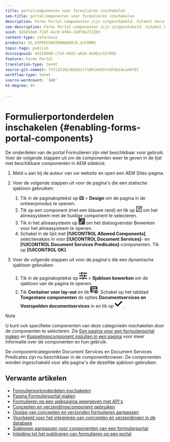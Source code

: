 ```yaml
---
title: portalcomponenten voor formulieren inschakelen
seo-title: portalcomponenten voor formulieren inschakelen
description: Forms Portal-componenten zijn uitgeschakeld. Schakel Document Services en Document Services Predicates-groepen in om Forms Portal-componenten in te schakelen.
seo-description: Forms Portal-componenten zijn uitgeschakeld. Schakel Document Services en Document Services Predicates-groepen in om Forms Portal-componenten in te schakelen.
uuid: 92d25da6-f1df-4ac0-bf84-2edf9e2722b3
content-type: reference
products: SG_EXPERIENCEMANAGER/6.4/FORMS
topic-tags: publish
discoiquuid: 4d318908-c724-4582-a82b-6e9b1c55705b
feature: Forms Portal
translation-type: tm+mt
source-git-commit: 75312539136bb53cf1db1de03fc0f9a1dca49791
workflow-type: tm+mt
source-wordcount: '340'
ht-degree: 0%

---
```



# Formulierportonderdelen inschakelen {#enabling-forms-portal-components}

De onderdelen van de portal Formulieren zijn niet beschikbaar voor gebruik. Voer de volgende stappen uit om de componenten weer te geven in de lijst met beschikbare componenten in AEM sidekick:

1. Meld u aan bij de auteur van uw website en open een AEM Sites-pagina.

1. Voer de volgende stappen uit voor de pagina&#39;s die een statische sjabloon gebruiken:

   1. Tik in de paginakoptekst op ![canvas-drop-down](assets/canvas-drop-down.png) > **Design** om de pagina in de ontwerpmodus te openen.
   1. Tik op een component (met een blauwe rand) en tik op ![veldniveau](assets/field-level.png) om het alineasysteem met de huidige component te selecteren.
   1. Tik in het alineasysteem op ![settings_icon](assets/settings_icon.png) om het dialoogvenster Bewerken voor het alineasysteem te openen.
   1. Schakel in de lijst met **[!UICONTROL Allowed Components]** selectievakjes in voor **[!UICONTROL Document Services]**- en **[!UICONTROL Document Services Predicates]**-componenten. Tik op **[!UICONTROL OK]**.

1. Voer de volgende stappen uit voor de pagina&#39;s die een dynamische sjabloon gebruiken:

   1. Tik in de paginakoptekst op ![eigenschappen](assets/properties.png) > **Sjabloon bewerken** om de sjabloon van de pagina te openen.
   1. Tik **Container voor lay-out** en tik ![FeedManagement](assets/FeedManagement.png). Schakel op het tabblad **Toegestane componenten** de opties **Documentservices en Voorspelden documentservices** in en tik op ![aem_6_3_forms_save](assets/aem_6_3_forms_save.png).

>[!NOTE]
>
>U kunt ook specifieke componenten van deze categorieën inschakelen door de componenten te selecteren. Zie [Een pagina voor een formulierportal maken](/help/forms/using/creating-form-portal-page.md) en [Koppelingscomponent insluiten in een pagina](/help/forms/using/embedding-link-component-page.md) voor meer informatie over de componenten en hun gebruik.

De componentcategorieën Document Services en Document Services Predicates zijn nu beschikbaar in de componentbrowser. De componenten worden ingeschakeld voor alle pagina&#39;s die dezelfde sjabloon gebruiken.

## Verwante artikelen

* [Formulierportonderdelen inschakelen](/help/forms/using/enabling-forms-portal-components.md)
* [Pagina Formulierportal maken](/help/forms/using/creating-form-portal-page.md)
* [Formulieren op een webpagina weergeven met API&#39;s](/help/forms/using/listing-forms-webpage-using-apis.md)
* [Concepten en verzendingscomponent gebruiken](/help/forms/using/draft-submission-component.md)
* [Opslag van concepten en verzonden formulieren aanpassen](/help/forms/using/draft-submission-component.md)
* [Voorbeeld voor het integreren van concepten en verzendingen in de database](/help/forms/using/integrate-draft-submission-database.md)
* [Sjablonen aanpassen voor componenten van een formulierportal](/help/forms/using/customizing-templates-forms-portal-components.md)
* [Inleiding tot het publiceren van formulieren op een portal](/help/forms/using/introduction-publishing-forms.md)
